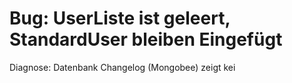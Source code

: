 Bug: UserListe ist geleert, StandardUser bleiben Eingefügt
==========================================================


Diagnose: Datenbank Changelog (Mongobee) zeigt kei
